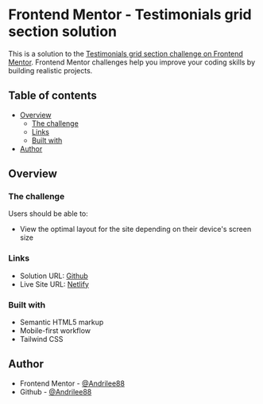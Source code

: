 # Frontend Mentor - Testimonials grid section solution

This is a solution to the [Testimonials grid section challenge on Frontend Mentor](https://www.frontendmentor.io/challenges/testimonials-grid-section-Nnw6J7Un7). Frontend Mentor challenges help you improve your coding skills by building realistic projects. 

## Table of contents

- [Overview](#overview)
  - [The challenge](#the-challenge)
  - [Links](#links)
  - [Built with](#built-with)
- [Author](#author)


## Overview

### The challenge

Users should be able to:

- View the optimal layout for the site depending on their device's screen size

### Links

- Solution URL: [Github](https://github.com/Andrilee88/Testimonial-Grid-Section)
- Live Site URL: [Netlify](https://testimonial-grid-section-frontmentor.netlify.app/)

### Built with

- Semantic HTML5 markup
- Mobile-first workflow
- Tailwind CSS

## Author

- Frontend Mentor - [@Andrilee88](https://www.frontendmentor.io/profile/Andrilee88)
- Github - [@Andrilee88](https://github.com/Andrilee88)
